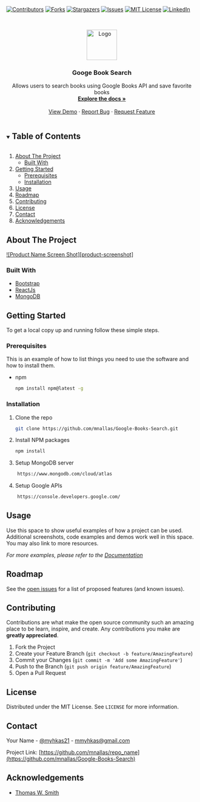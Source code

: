 [![Contributors][contributors-shield]][contributors-url]
[![Forks][forks-shield]][forks-url]
[![Stargazers][stars-shield]][stars-url]
[![Issues][issues-shield]][issues-url]
[![MIT License][license-shield]][license-url]
[![LinkedIn][linkedin-shield]][linkedin-url]

<!-- PROJECT LOGO -->
<br />
<p align="center">
  <a href="https://github.com/mnallas/repo_name">
    <img src="https://via.placeholder.com/150" alt="Logo" width="80" height="80">
  </a>

  <h3 align="center">Googe Book Search</h3>

  <p align="center">
    Allows users to search books using Google Books API and save favorite books
    <br />
    <a href="https://github.com/mnallas/Google-Books-Search"><strong>Explore the docs »</strong></a>
    <br />
    <br />
    <a href="https://mn-googlebooksearch.herokuapp.com/">View Demo</a>
    ·
    <a href="https://github.com/mnallas/Google-Books-Search/issues">Report Bug</a>
    ·
    <a href="https://github.com/mnallas/Google-Books-Search/issues">Request Feature</a>
  </p>
</p>

<!-- TABLE OF CONTENTS -->
<details open="open">
  <summary><h2 style="display: inline-block">Table of Contents</h2></summary>
  <ol>
    <li>
      <a href="#about-the-project">About The Project</a>
      <ul>
        <li><a href="#built-with">Built With</a></li>
      </ul>
    </li>
    <li>
      <a href="#getting-started">Getting Started</a>
      <ul>
        <li><a href="#prerequisites">Prerequisites</a></li>
        <li><a href="#installation">Installation</a></li>
      </ul>
    </li>
    <li><a href="#usage">Usage</a></li>
    <li><a href="#roadmap">Roadmap</a></li>
    <li><a href="#contributing">Contributing</a></li>
    <li><a href="#license">License</a></li>
    <li><a href="#contact">Contact</a></li>
    <li><a href="#acknowledgements">Acknowledgements</a></li>
  </ol>
</details>

<!-- ABOUT THE PROJECT -->

## About The Project

[![Product Name Screen Shot][product-screenshot]](https://lh3.googleusercontent.com/JmQE6rMTBjoavsfnrtTFAvozcCRh6w4kBPCI6pG_1k-GxwcHVqufsVHWbWosGsCD_2Fh1biRzVEwi1PHKtzIM7aBpftRxOvy-9R72DvPUJJT5a3pZ_h0NuzparBOz5OIOqctmmOyPVyvd3W05Y6LlR9UuszoG7LDb5HpatDRojkVbsgJTL9En1TQVv-IcfXPobFT7f2mVRRWW1HSVSMIxJv38KqLDqceHHne4FE409aZDRlWoHKy8FF_6_hJW2d4dAQU7JDY78VW2LCU2AiFZergMUmTU2EUTyVjMxoCpkQY9EN15IlXugVRG9QK2kpVUI6bOdbIGwFpy6ABF3MaQEO-1aRJl0qmMoov1lEXXmZEq9ehf6_dlplKkIsAmnQcgMAIjhPy6QgMALrjFShtaewprnouFvKzQkrHss4ziP0JwkkgR-apVFzjKWcS6bHOwAZoeROWknqU9jeQpk5O2cTdlZtoub7v4PyyHsQBYXP-Ew4b60PgIAFCDkzL_SKKfBw4iQfXqxW75Li027gFnwdyuzBW0ac1CiZNH7VQLvBX3UAabEa_IukUJ2uadkXv7G05wWNsEPuv8ETPjZOflK4uCVKVXXi7sv1aDKc6fNTbOy8FMe_yc9G52e9WSAYj50IomZPYbe_JAB9EX3tzv66UT0EoBcXVQIQXveXr1byGfBC6NUrin1iTPJ4j=w1830-h1592-no?authuser=0)

### Built With

- [Bootstrap](https://getbootstrap.com/docs/4.5/getting-started/introduction/)
- [ReactJs](https://reactjs.org/)
- [MongoDB](https://www.mongodb.com/)

<!-- GETTING STARTED -->

## Getting Started

To get a local copy up and running follow these simple steps.

### Prerequisites

This is an example of how to list things you need to use the software and how to install them.

- npm
  ```sh
  npm install npm@latest -g
  ```

### Installation

1. Clone the repo
   ```sh
   git clone https://github.com/mnallas/Google-Books-Search.git
   ```
2. Install NPM packages
   ```sh
   npm install
   ```
3. Setup MongoDB server

```sh
    https://www.mongodb.com/cloud/atlas
```

4. Setup Google APIs

```sh
    https://console.developers.google.com/
```

<!-- USAGE EXAMPLES -->

## Usage

Use this space to show useful examples of how a project can be used. Additional screenshots, code examples and demos work well in this space. You may also link to more resources.

_For more examples, please refer to the [Documentation](https://github.com/mnallas/Google-Books-Search)_

<!-- ROADMAP -->

## Roadmap

See the [open issues](https://github.com/mnallas/Google-Books-Search/issues) for a list of proposed features (and known issues).

<!-- CONTRIBUTING -->

## Contributing

Contributions are what make the open source community such an amazing place to be learn, inspire, and create. Any contributions you make are **greatly appreciated**.

1. Fork the Project
2. Create your Feature Branch (`git checkout -b feature/AmazingFeature`)
3. Commit your Changes (`git commit -m 'Add some AmazingFeature'`)
4. Push to the Branch (`git push origin feature/AmazingFeature`)
5. Open a Pull Request

<!-- LICENSE -->

## License

Distributed under the MIT License. See `LICENSE` for more information.

<!-- CONTACT -->

## Contact

Your Name - [@myhkas21](https://twitter.com/myhkas21) - mmyhkas@gmail.com

Project Link: [https://github.com/mnallas/repo_name](https://github.com/mnallas/Google-Books-Search)

<!-- ACKNOWLEDGEMENTS -->

## Acknowledgements

- [Thomas W. Smith](https://github.com/TS22082)

<!-- MARKDOWN LINKS & IMAGES -->
<!-- https://www.markdownguide.org/basic-syntax/#reference-style-links -->

[contributors-shield]: https://img.shields.io/github/contributors/mnallas/repo.svg?style=for-the-badge
[contributors-url]: https://github.com/mnallas/repo/graphs/contributors
[forks-shield]: https://img.shields.io/github/forks/mnallas/repo.svg?style=for-the-badge
[forks-url]: https://github.com/mnallas/repo/network/members
[stars-shield]: https://img.shields.io/github/stars/mnallas/repo.svg?style=for-the-badge
[stars-url]: https://github.com/mnallas/repo/stargazers
[issues-shield]: https://img.shields.io/github/issues/mnallas/repo.svg?style=for-the-badge
[issues-url]: https://github.com/mnallas/repo/issues
[license-shield]: https://img.shields.io/github/license/mnallas/repo.svg?style=for-the-badge
[license-url]: https://github.com/mnallas/repo/blob/master/LICENSE.txt
[linkedin-shield]: https://img.shields.io/badge/-LinkedIn-black.svg?style=for-the-badge&logo=linkedin&colorB=555
[linkedin-url]: https://linkedin.com/in/mnallas
